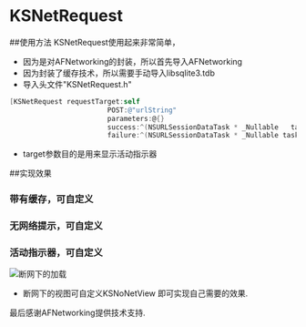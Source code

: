 # KSNetRequest

##使用方法
  KSNetRequest使用起来非常简单，<br>
  * 因为是对AFNetworking的封装，所以首先导入AFNetworking<br>
  * 因为封装了缓存技术，所以需要手动导入libsqlite3.tdb
  * 导入头文件"KSNetRequest.h"<br>
  
```Objective-C
[KSNetRequest requestTarget:self 
                        POST:@"urlString" 
                        parameters:@{} 
                        success:^(NSURLSessionDataTask * _Nullable   task, id  _Nullable responseObject) {} 
                        failure:^(NSURLSessionDataTask * _Nullable task, NSError * _Nullable error) {}]
```

* target参数目的是用来显示活动指示器

##实现效果
### 带有缓存，可自定义
### 无网络提示，可自定义
### 活动指示器，可自定义
![断网下的加载](https://raw.githubusercontent.com/18301125620/KSNetRequest/master/KSNetRequest/ImageSource/Untitled.gif)

* 断网下的视图可自定义KSNoNetView 即可实现自己需要的效果.

最后感谢AFNetworking提供技术支持.
